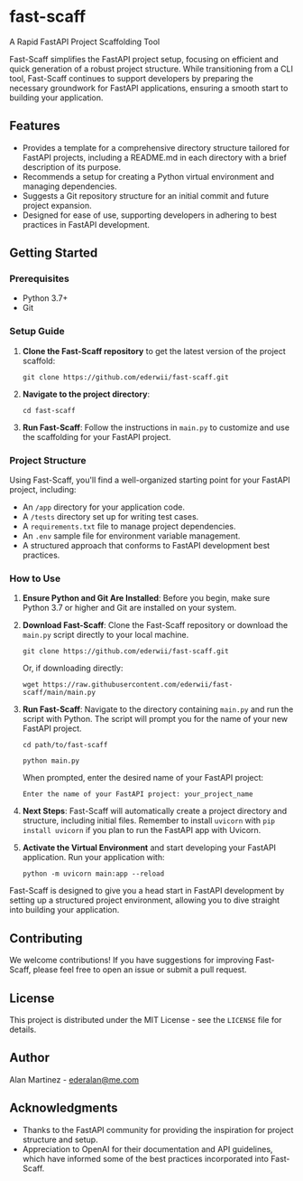 
# fast-scaff
A Rapid FastAPI Project Scaffolding Tool

Fast-Scaff simplifies the FastAPI project setup, focusing on efficient and quick generation of a robust project structure. While transitioning from a CLI tool, Fast-Scaff continues to support developers by preparing the necessary groundwork for FastAPI applications, ensuring a smooth start to building your application.

## Features

- Provides a template for a comprehensive directory structure tailored for FastAPI projects, including a README.md in each directory with a brief description of its purpose.
- Recommends a setup for creating a Python virtual environment and managing dependencies.
- Suggests a Git repository structure for an initial commit and future project expansion.
- Designed for ease of use, supporting developers in adhering to best practices in FastAPI development.

## Getting Started

### Prerequisites

- Python 3.7+ 
- Git

### Setup Guide

1. **Clone the Fast-Scaff repository** to get the latest version of the project scaffold:

   `git clone https://github.com/ederwii/fast-scaff.git`

2. **Navigate to the project directory**:

   `cd fast-scaff`

3. **Run Fast-Scaff**: Follow the instructions in `main.py` to customize and use the scaffolding for your FastAPI project.

### Project Structure

Using Fast-Scaff, you'll find a well-organized starting point for your FastAPI project, including:

- An `/app` directory for your application code.
- A `/tests` directory set up for writing test cases.
- A `requirements.txt` file to manage project dependencies.
- An `.env` sample file for environment variable management.
- A structured approach that conforms to FastAPI development best practices.

### How to Use

1. **Ensure Python and Git Are Installed**: Before you begin, make sure Python 3.7 or higher and Git are installed on your system.

2. **Download Fast-Scaff**: Clone the Fast-Scaff repository or download the `main.py` script directly to your local machine.

   `git clone https://github.com/ederwii/fast-scaff.git`

   Or, if downloading directly:

   `wget https://raw.githubusercontent.com/ederwii/fast-scaff/main/main.py`

3. **Run Fast-Scaff**: Navigate to the directory containing `main.py` and run the script with Python. The script will prompt you for the name of your new FastAPI project.

   `cd path/to/fast-scaff`

   `python main.py`

   When prompted, enter the desired name of your FastAPI project:

   `Enter the name of your FastAPI project: your_project_name`

4. **Next Steps**: Fast-Scaff will automatically create a project directory and structure, including initial files. Remember to install `uvicorn` with `pip install uvicorn` if you plan to run the FastAPI app with Uvicorn.

5. **Activate the Virtual Environment** and start developing your FastAPI application. Run your application with:

   `python -m uvicorn main:app --reload`

Fast-Scaff is designed to give you a head start in FastAPI development by setting up a structured project environment, allowing you to dive straight into building your application.

## Contributing

We welcome contributions! If you have suggestions for improving Fast-Scaff, please feel free to open an issue or submit a pull request.

## License

This project is distributed under the MIT License - see the `LICENSE` file for details.

## Author

Alan Martinez - ederalan@me.com

## Acknowledgments

- Thanks to the FastAPI community for providing the inspiration for project structure and setup.
- Appreciation to OpenAI for their documentation and API guidelines, which have informed some of the best practices incorporated into Fast-Scaff.
